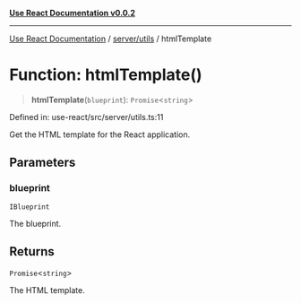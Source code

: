 [**Use React Documentation v0.0.2**](../../../README.md)

***

[Use React Documentation](../../../modules.md) / [server/utils](../README.md) / htmlTemplate

# Function: htmlTemplate()

> **htmlTemplate**(`blueprint`): `Promise`\<`string`\>

Defined in: use-react/src/server/utils.ts:11

Get the HTML template for the React application.

## Parameters

### blueprint

`IBlueprint`

The blueprint.

## Returns

`Promise`\<`string`\>

The HTML template.
